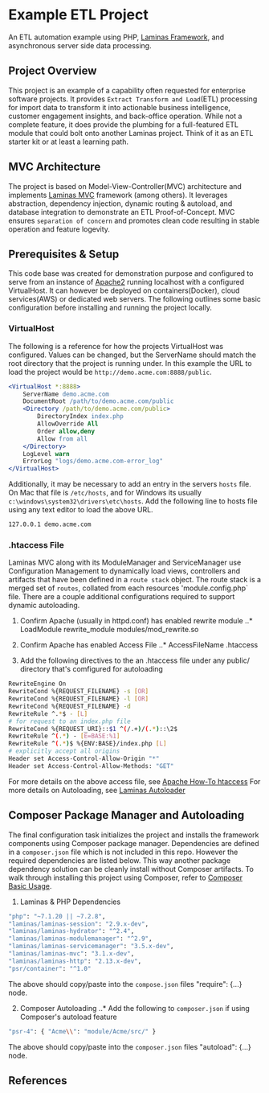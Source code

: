 # Example ETL Project

An ETL automation example using PHP, [Laminas Framework](https://getlaminas.org/), and asynchronous server side data processing.

## Project Overview

This project is an example of a capability often requested for enterprise software projects.  It provides `Extract Transform and Load`(ETL) processing for import data to transform it into actionable business intelligence, customer engagement insights, and back-office operation. While not a complete feature, it does provide the plumbing for a full-featured ETL module that could bolt onto another Laminas project. Think of it as an ETL starter kit or at least a learning path. 

## MVC Architecture

The project is based on Model-View-Controller(MVC) architecture and implements [Laminas MVC](https://docs.laminas.dev/mvc/) framework (among others). It leverages abstraction, dependency injection, dynamic routing & autoload, and database integration to demonstrate an ETL Proof-of-Concept. MVC ensures `separation of concern` and promotes clean code resulting in stable operation and feature logevity.

## Prerequisites & Setup

This code base was created for demonstration purpose and configured to serve from an instance of [Apache2](https://httpd.apache.org/) running localhost with a configured VirtualHost.  It can however be deployed on containers(Docker), cloud services(AWS) or dedicated web servers.  The following outlines some basic configuration before installing and running the project locally.

### VirtualHost

The following is a reference for how the projects VirtualHost was configured.  Values can be changed, but the ServerName should match the root directory that the project is running under.  In this example the URL to load the project would be `http://demo.acme.com:8888/public`.

```apache
<VirtualHost *:8888>
    ServerName demo.acme.com
    DocumentRoot /path/to/demo.acme.com/public
    <Directory /path/to/demo.acme.com/public>
        DirectoryIndex index.php
        AllowOverride All
        Order allow,deny
        Allow from all
    </Directory>
    LogLevel warn
    ErrorLog "logs/demo.acme.com-error_log"
</VirtualHost>
```

Additionally, it may be necessary to add an entry in the servers `hosts` file. On Mac that file is `/etc/hosts`, and for Windows its usually `c:\windows\system32\drivers\etc\hosts`. Add the following line to hosts file using any text editor to load the above URL.

```bash
127.0.0.1 demo.acme.com
```

### .htaccess File

Laminas MVC along with its ModuleManager and ServiceManager use Configuration Management to dynamically load views, controllers and artifacts that have been defined in a `route stack` object. The route stack is a merged set of `routes`, collated from each resources 'module.config.php` file.  There are a couple additional configurations required to support dynamic autoloading. 

1. Confirm Apache (usually in httpd.conf) has enabled rewrite module
..* LoadModule rewrite_module modules/mod_rewrite.so

2. Confirm Apache has enabled Access File
..* AccessFileName .htaccess

3. Add the following directives to the an .htaccess file under any public/ directory that's comfigured for autoloading

```bash
RewriteEngine On
RewriteCond %{REQUEST_FILENAME} -s [OR]
RewriteCond %{REQUEST_FILENAME} -l [OR]
RewriteCond %{REQUEST_FILENAME} -d
RewriteRule ^.*$ - [L]
# for request to an index.php file
RewriteCond %{REQUEST_URI}::$1 ^(/.+)/(.*)::\2$
RewriteRule ^(.*) - [E=BASE:%1]
RewriteRule ^(.*)$ %{ENV:BASE}/index.php [L]
# explicitly accept all origins
Header set Access-Control-Allow-Origin "*"
Header set Access-Control-Allow-Methods: "GET"
```

For more details on the above access file, see [Apache How-To htaccess](https://httpd.apache.org/docs/current/howto/htaccess.html)
For more details on Autoloading, see [Laminas Autoloader](https://docs.laminas.dev/laminas-modulemanager/module-autoloader/)


## Composer Package Manager and Autoloading

The final configuration task initializes the project and installs the framework components using Composer package manager. Dependencies are defined in a `composer.json` file which is not included in this repo. However the required dependencies are listed below. This way another package dependency solution can be cleanly install without Composer artifacts.  To walk through installing this project using Composer, refer to [Composer Basic Usage](https://getcomposer.org/doc/01-basic-usage.md).

1. Laminas & PHP Dependencies

```bash
"php": "~7.1.20 || ~7.2.8",
"laminas/laminas-session": "2.9.x-dev",
"laminas/laminas-hydrator": "^2.4",
"laminas/laminas-modulemanager": "^2.9",
"laminas/laminas-servicemanager": "3.5.x-dev",
"laminas/laminas-mvc": "3.1.x-dev",
"laminas/laminas-http": "2.13.x-dev",
"psr/container": "^1.0"
```

The above should copy/paste into the `compose.json` files "require": {...} node.

2. Composer Autoloading
..* Add the following to `composer.json` if using Composer's autoload feature

```bash
"psr-4": { "Acme\\": "module/Acme/src/" }
```

The above should copy/paste into the `composer.json` files "autoload": {...} node.


## References











